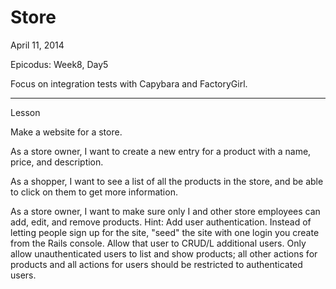 Store
==============

April 11, 2014

Epicodus: Week8, Day5

Focus on integration tests with Capybara and FactoryGirl.

********************
Lesson

Make a website for a store.

As a store owner, I want to create a new entry for a product with a name, price, and description.

As a shopper, I want to see a list of all the products in the store, and be able to click on them to get more information.

As a store owner, I want to make sure only I and other store employees can add, edit, and remove products. Hint: Add user authentication. Instead of letting people sign up for the site, "seed" the site with one login you create from the Rails console. Allow that user to CRUD/L additional users. Only allow unauthenticated users to list and show products; all other actions for products and all actions for users should be restricted to authenticated users.
